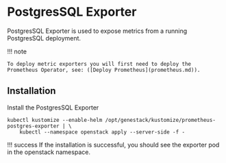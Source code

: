 # PostgresSQL Exporter

PostgresSQL Exporter is used to expose metrics from a running PostgresSQL deployment.

!!! note

    To deploy metric exporters you will first need to deploy the Prometheus Operator, see: ([Deploy Prometheus](prometheus.md)).

## Installation

Install the PostgresSQL Exporter

``` shell
kubectl kustomize --enable-helm /opt/genestack/kustomize/prometheus-postgres-exporter | \
    kubectl --namespace openstack apply --server-side -f -
```

!!! success
    If the installation is successful, you should see the exporter pod in the openstack namespace.

